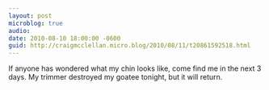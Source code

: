 ```yaml
---
layout: post
microblog: true
audio: 
date: 2010-08-10 18:00:00 -0600
guid: http://craigmcclellan.micro.blog/2010/08/11/t20861592518.html
---
```

If anyone has wondered what my chin looks like, come find me in the next 3 days. My trimmer destroyed my goatee tonight, but it will return.
